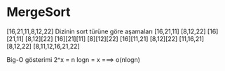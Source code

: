 # MergeSort

  [16,21,11,8,12,22]
  Dizinin sort türüne göre aşamaları
[16,21,11]	[8,12,22]
[16][21,11]	[8,12][22]
[16][21][11]	[8][12][22]
[16][11,21]	[8,12][22]
[11,16,21]	[8,12,22]
  [8,11,12,16,21,22]


Big-O gösterimi
2^x = n logn = x ===> o(nlogn)
